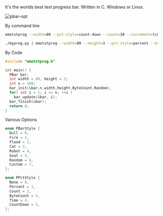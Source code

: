 It's the worlds best text progress bar. Written in C. Windows or Linux.

![pbar-opt](https://github.com/user-attachments/assets/c59d8887-1b39-4cfb-9ab2-8c835802bd21)

By command line

```bash
emotxtprog --width=80 --pct-style=count-down --count=10 --increment=time

./myprog.py | emotxtprog --width=80 --height=3 --pct-style=percent --bar-style=goat --count=1000 --increment=byte
```

By Code

```C
#include "emotxtprog.h"

int main() {
  PBar bar;
  int width = 80, height = 3;
  int n = 100;
  bar_init(&bar,n,width,height,ByteCount,Random);
  for( int i = 1; i <= n; ++i )
    bar_update(&bar, i);
  bar_finish(&bar);
  return 0;
}
```

Various Options

```C
enum PBarStyle {
  Dull = 0,
  Fire = 1,
  Flood = 2,
  Cat = 3,
  Robot = 4,
  Goat = 5,
  Random = 6,
  Custom = 7,
};

enum PPctStyle {
  None = 0,
  Percent = 1,
  Count = 2,
  ByteCount = 3,
  Time = 4,
  CountDown = 5,
};
```
